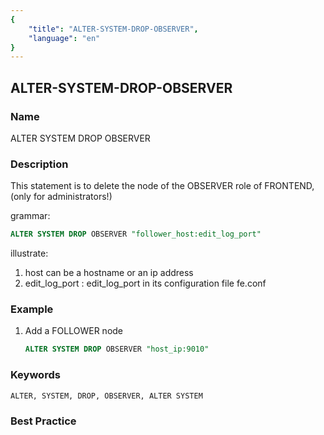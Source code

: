 ```yaml
---
{
    "title": "ALTER-SYSTEM-DROP-OBSERVER",
    "language": "en"
}
---
```


## ALTER-SYSTEM-DROP-OBSERVER

### Name

ALTER SYSTEM DROP OBSERVER

### Description

This statement is to delete the node of the OBSERVER role of FRONTEND, (only for administrators!)

grammar:

```sql
ALTER SYSTEM DROP OBSERVER "follower_host:edit_log_port"
```

illustrate:

1. host can be a hostname or an ip address
2. edit_log_port : edit_log_port in its configuration file fe.conf

### Example

1. Add a FOLLOWER node

    ```sql
    ALTER SYSTEM DROP OBSERVER "host_ip:9010"
    ```

### Keywords

    ALTER, SYSTEM, DROP, OBSERVER, ALTER SYSTEM

### Best Practice

